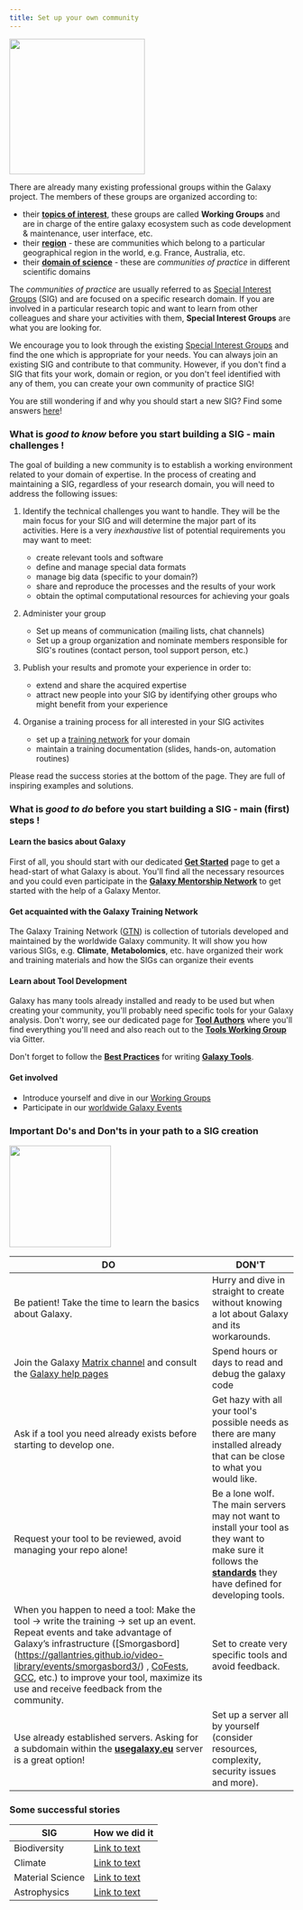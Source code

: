 ```yaml
---
title: Set up your own community
---
```


<div class='right'><img src="/images/undraw-illustrations/mind_map.svg" alt="" width="240" /></div>

There are already many existing professional groups within the Galaxy project. The members of these groups are organized according to: 

- their [**topics of interest**](https://galaxyproject.org/community/wg/), these groups are called **Working Groups** and are in charge of the entire galaxy ecosystem such as code development & maintenance, user interface, etc.
- their [**region**](/community/#regional-communities) - these are communities which belong to a particular geographical region in the world, e.g. France, Australia, etc.
- their [**domain of science**](/community/#communities-of-practice) - these are _communities of practice_ in different scientific domains

The _communities of practice_ are usually referred to as [Special Interest Groups](/community/sig/) (SIG) and are focused on a specific research domain. If you are involved in a particular research topic and want to learn from other colleagues and share your activities with them, **Special Interest Groups** are what you are looking for.

We encourage you to look through the existing [Special Interest Groups](/community/sig/) and find the one which is appropriate for your needs. You can always join an existing SIG and contribute to that community. However, if you don't find a SIG that fits your work, domain or region, or you don't feel identified with any of them, you can create your own community of practice SIG! 

You are still wondering if and why you should start a new SIG? Find some answers [here](/community/governance/gcb/#why-make-a-sig)!

### What is _good to know_ before you start building a SIG - main challenges !

The goal of building a new community is to establish a working environment related to your domain of expertise. In the  process of creating and maintaining a SIG, regardless of your research domain, you will need to address the following issues:

1. Identify the technical challenges you want to handle. They will be the main focus for your SIG and will determine the major part of its activities. Here is a very _inexhaustive_ list of potential requirements you may want to meet:
   
    * create relevant tools and software
    * define and manage special data formats
    * manage big data (specific to your domain?)
    * share and reproduce the processes and the results of your work
    * obtain the optimal computational resources for achieving your goals

2. Administer your group
    
    * Set up means of communication (mailing lists, chat channels)
    * Set up a group organization and nominate members responsible for SIG's routines (contact person, tool support person, etc.)
      
3. Publish your results and promote your experience in order to: 

    * extend and share the acquired expertise
    * attract new people into your SIG by identifying other groups who might benefit from your experience

4. Organise a training process for all interested in your SIG activites
    
    * set up a [training network](https://training.galaxyproject.org/) for your domain
    * maintain a training documentation (slides, hands-on, automation routines)

Please read the success stories at the bottom of the page. They are full of inspiring examples and solutions.

### What is _good to do_ before you start building a SIG - main (first) steps !

#### Learn the basics about Galaxy

First of all, you should start with our dedicated [**Get Started**](https://galaxyproject.org/get-started/) page to get a head-start of what Galaxy is about.
You'll find all the necessary resources and you could even participate in the [**Galaxy Mentorship Network**](https://galaxy-mentor-network.netlify.app/)
to get started with the help of a Galaxy Mentor.

#### Get acquainted with the Galaxy Training Network

The Galaxy Training Network ([GTN](https://training.galaxyproject.org)) is collection of tutorials developed and maintained by the worldwide Galaxy community. 
It will show you how various SIGs, e.g. **Climate**, **Metabolomics**, etc. have organized their work and training materials and how the SIGs can organize their events

#### Learn about Tool Development
Galaxy has many tools already installed and ready to be used but when creating your community, you'll probably need specific tools for your Galaxy analysis. Don't worry, see our dedicated page for [**Tool Authors**](/tools/) where you'll find everything you'll need and also reach out to the [**Tools Working Group**](/community/wg/) via Gitter.

Don't forget to follow the [**Best Practices**](https://galaxy-iuc-standards.readthedocs.io/en/latest/best_practices.html) for writing [**Galaxy Tools**](https://toolshed.g2.bx.psu.edu/).

#### Get involved
- Introduce yourself and dive in our [Working Groups](/community/sig/)
- Participate in our [worldwide Galaxy Events](/events/)

###  Important Do's and Don'ts in your path to a SIG creation

<div class='right'><img src="/images/undraw-illustrations/questions.svg" alt="" width="180" /></div>

| __DO__ | __DON'T__  |
|---|---|
| Be patient! Take the time to learn the basics about Galaxy. | Hurry and dive in straight  to create without knowing a lot about Galaxy and its workarounds. |
| Join the Galaxy [Matrix channel](https://matrix.org/docs/chat_basics/matrix-for-im/) and consult the [Galaxy help pages](https://help.galaxyproject.org/) | Spend hours or days to read and debug the galaxy code |
| Ask if a tool you need already exists before starting to develop one. | Get hazy with all your tool's possible needs as there are many installed already that can be close to what you would like.|
| Request your tool to be reviewed, avoid managing your repo alone! | Be a lone wolf. The main servers may not want to install your tool as they want to make sure it follows the [**standards**](https://galaxy-iuc-standards.readthedocs.io/en/latest/best_practices.html) they have defined for developing tools. |
| When you happen to need a tool: Make the tool -> write the training -> set up an event. Repeat events and take advantage of Galaxy’s infrastructure ([Smorgasbord] (https://gallantries.github.io/video-library/events/smorgasbord3/) , [CoFests](https://galaxyproject.org/events/cofests/), [GCC](https://galaxyproject.org/gcc/), etc.) to improve your tool, maximize its use and receive feedback from the community. | Set to create very specific tools and avoid feedback. |
| Use already established servers. Asking for a subdomain within the [**usegalaxy.eu**](https://usegalaxy.eu/) server is a great option! |Set up a server all by yourself (consider resources, complexity, security issues and more).|

### Some successful stories

| __SIG__ | __How we did it__ |
|---|---|
| Biodiversity  |  [Link to text]() |
| Climate | [Link to text]() |
| Material Science | [Link to text]() |
| Astrophysics | [Link to text]() |
